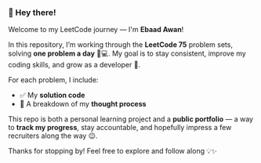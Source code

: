 ### 👋 Hey there!

Welcome to my LeetCode journey — I'm **Ebaad Awan**!

In this repository, I’m working through the **LeetCode 75** problem sets, solving **one problem a day** 🧠💻. My goal is to stay consistent, improve my coding skills, and grow as a developer 🚀.

For each problem, I include:
- ✅ My **solution code**
- 🧩 A breakdown of my **thought process**

This repo is both a personal learning project and a **public portfolio** — a way to **track my progress**, stay accountable, and hopefully impress a few recruiters along the way 😉.

Thanks for stopping by! Feel free to explore and follow along 💡✨
